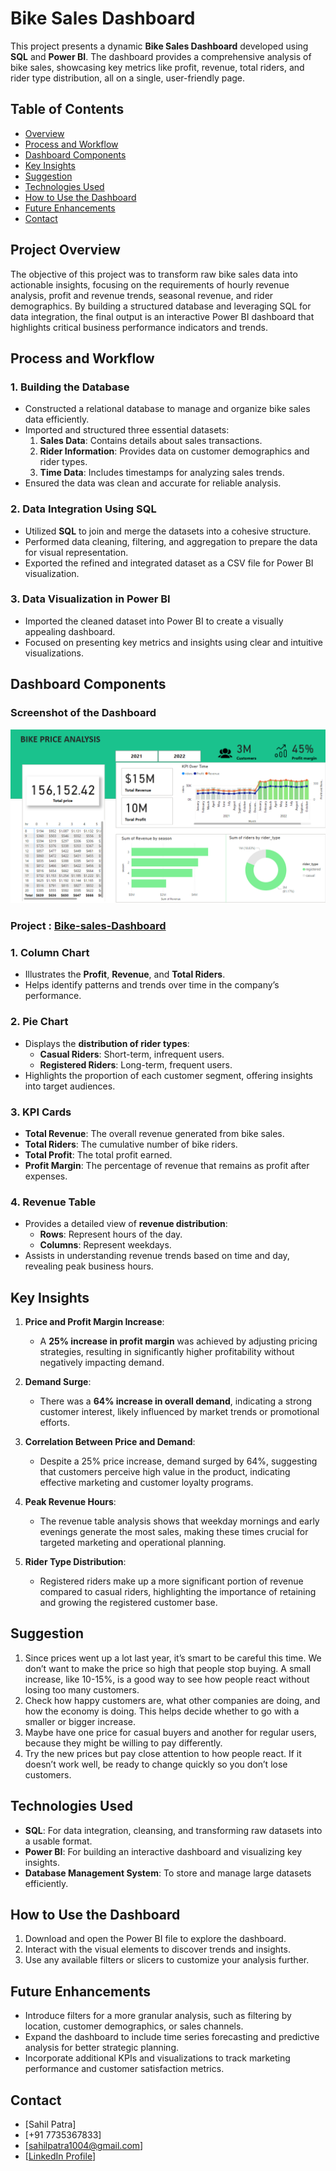 
# Bike Sales Dashboard

This project presents a dynamic **Bike Sales Dashboard** developed using **SQL** and **Power BI**. The dashboard provides a comprehensive analysis of bike sales, showcasing key metrics like profit, revenue, total riders, and rider type distribution, all on a single, user-friendly page.

## Table of Contents
- [Overview](#Overview)
- [Process and Workflow](#Process-and-Workflow)
- [Dashboard Components](#Dashboard-Components)
- [Key Insights](#Key-Insights)
- [Suggestion](#Suggestion)
- [Technologies Used](#Technologies-Used)
- [How to Use the Dashboard](#How-to-Use-the-Dashboard)
- [Future Enhancements](#Future-Enhancements)
- [Contact](#contact)

## Project Overview

The objective of this project was to transform raw bike sales data into actionable insights, focusing on the requirements of hourly revenue analysis, profit and revenue trends, seasonal revenue, and rider demographics. By building a structured database and leveraging SQL for data integration, the final output is an interactive Power BI dashboard that highlights critical business performance indicators and trends.

## Process and Workflow

### 1. **Building the Database**
- Constructed a relational database to manage and organize bike sales data efficiently.
- Imported and structured three essential datasets:
  1. **Sales Data**: Contains details about sales transactions.
  2. **Rider Information**: Provides data on customer demographics and rider types.
  3. **Time Data**: Includes timestamps for analyzing sales trends.
- Ensured the data was clean and accurate for reliable analysis.

### 2. **Data Integration Using SQL**
- Utilized **SQL** to join and merge the datasets into a cohesive structure.
- Performed data cleaning, filtering, and aggregation to prepare the data for visual representation.
- Exported the refined and integrated dataset as a CSV file for Power BI visualization.

### 3. **Data Visualization in Power BI**
- Imported the cleaned dataset into Power BI to create a visually appealing dashboard.
- Focused on presenting key metrics and insights using clear and intuitive visualizations.

## Dashboard Components

### **Screenshot of the Dashboard**

   ![Bike_sales-dashboard](assets/images/Bike_Sales.png)

### **Project** :  [Bike-sales-Dashboard](assets/Projects/Bike_sales.pbix)

### 1. **Column Chart**
- Illustrates the **Profit**, **Revenue**, and **Total Riders**.
- Helps identify patterns and trends over time in the company’s performance.

### 2. **Pie Chart**
- Displays the **distribution of rider types**:
  - **Casual Riders**: Short-term, infrequent users.
  - **Registered Riders**: Long-term, frequent users.
- Highlights the proportion of each customer segment, offering insights into target audiences.

### 3. **KPI Cards**
- **Total Revenue**: The overall revenue generated from bike sales.
- **Total Riders**: The cumulative number of bike riders.
- **Total Profit**: The total profit earned.
- **Profit Margin**: The percentage of revenue that remains as profit after expenses.

### 4. **Revenue Table**
- Provides a detailed view of **revenue distribution**:
  - **Rows**: Represent hours of the day.
  - **Columns**: Represent weekdays.
- Assists in understanding revenue trends based on time and day, revealing peak business hours.

## Key Insights
1. **Price and Profit Margin Increase**:
   - A **25% increase in profit margin** was achieved by adjusting pricing strategies, resulting in significantly higher profitability without negatively impacting demand.

2. **Demand Surge**:
   - There was a **64% increase in overall demand**, indicating a strong customer interest, likely influenced by market trends or promotional efforts.

3. **Correlation Between Price and Demand**:
   - Despite a 25% price increase, demand surged by 64%, suggesting that customers perceive high value in the product, indicating effective marketing and customer loyalty programs.

4. **Peak Revenue Hours**:
   - The revenue table analysis shows that weekday mornings and early evenings generate the most sales, making these times crucial for targeted marketing and operational planning.

5. **Rider Type Distribution**:
   - Registered riders make up a more significant portion of revenue compared to casual riders, highlighting the importance of retaining and growing the registered customer base.

## Suggestion
1. Since prices went up a lot last year, it’s smart to be careful this time. We don’t want to make the price so high that people stop buying. A small increase, like 10-15%, is a good way to see how people react without losing too many customers.
2. Check how happy customers are, what other companies are doing, and how the economy is doing. This helps decide whether to go with a smaller or bigger increase.
3. Maybe have one price for casual buyers and another for regular users, because they might be willing to pay differently.
4. Try the new prices but pay close attention to how people react. If it doesn’t work well, be ready to change quickly so you don’t lose customers.

## Technologies Used
- **SQL**: For data integration, cleansing, and transforming raw datasets into a usable format.
- **Power BI**: For building an interactive dashboard and visualizing key insights.
- **Database Management System**: To store and manage large datasets efficiently.

## How to Use the Dashboard
1. Download and open the Power BI file to explore the dashboard.
2. Interact with the visual elements to discover trends and insights.
3. Use any available filters or slicers to customize your analysis further.

## Future Enhancements
- Introduce filters for a more granular analysis, such as filtering by location, customer demographics, or sales channels.
- Expand the dashboard to include time series forecasting and predictive analysis for better strategic planning.
- Incorporate additional KPIs and visualizations to track marketing performance and customer satisfaction metrics.

## Contact
- [Sahil Patra]
- [+91 7735367833]
- [sahilpatra1004@gmail.com]
- [[LinkedIn Profile](https://www.linkedin.com/in/sahil-patra10)]
